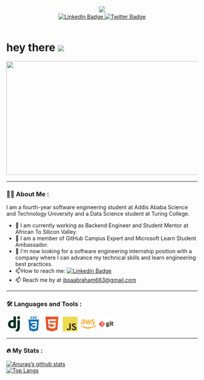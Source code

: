 

<div id="header" align="center">
  <img src="https://media.giphy.com/media/M9gbBd9nbDrOTu1Mqx/giphy.gif" width="100"/>
</div>

<div id="badges" align = "center" >
  <a href="https://www.linkedin.com/in/ibsa-abraham-38207a1b6/">
    <img src="https://img.shields.io/badge/LinkedIn-blue?style=for-the-badge&logo=linkedin&logoColor=white" alt="LinkedIn Badge"/>
  </a>
  <a href="https://twitter.com/AbrahamIbsa">
    <img src="https://img.shields.io/badge/Twitter-blue?style=for-the-badge&logo=twitter&logoColor=white" alt="Twitter Badge"/>
  </a>
</div>
<img src="https://komarev.com/ghpvc/?username=ibsa21&style=flat-square&color=blue" alt=""/>
<h1>
  hey there
  <img src="https://media.giphy.com/media/hvRJCLFzcasrR4ia7z/giphy.gif" width="30px"/>
</h1>

<div align="center">
  <img src="https://media.giphy.com/media/dWesBcTLavkZuG35MI/giphy.gif" width="600" height="300"/>
</div>

---

### :man_technologist: About Me :
I am a fourth-year software engineering student at Addis Ababa Science and Technology University and a Data Science student at Turing College. 
- 🌱 I am currently working as Backend Engineer and Student Mentor at African To Silicon Valley.
- 🌱 I am a member of GitHub Campus Expert and Microsoft Learn Student Ambassador. 
- 👀 I'm now looking for a software engineering internship position with a company where I can advance my technical skills and learn engineering best practices.
- :mailbox:How to reach me: [![Linkedin Badge](https://img.shields.io/badge/-kakbar-blue?style=flat&logo=Linkedin&logoColor=white)](https://www.linkedin.com/in/ibsa-abraham-38207a1b6/")
- 📫 Reach me by at ibsaabraham663@gmail.com

---

### :hammer_and_wrench: Languages and Tools :
<div>
  <img src = "https://github.com/devicons/devicon/blob/master/icons/django/django-plain.svg" title = "Django" alt = "Django" width = "40" height = "40" /> &nbsp;
  <img src="https://github.com/devicons/devicon/blob/master/icons/css3/css3-plain-wordmark.svg"  title="CSS3" alt="CSS" width="40" height="40"/>&nbsp;
  <img src="https://github.com/devicons/devicon/blob/master/icons/html5/html5-original.svg" title="HTML5" alt="HTML" width="40" height="40"/>&nbsp;
  <img src="https://github.com/devicons/devicon/blob/master/icons/javascript/javascript-original.svg" title="JavaScript" alt="JavaScript" width="40" height="40"/>&nbsp;
  <img src="https://github.com/devicons/devicon/blob/master/icons/amazonwebservices/amazonwebservices-plain-wordmark.svg" title="AWS" alt="AWS" width="40" height="40"/>&nbsp;
  <img src="https://github.com/devicons/devicon/blob/master/icons/git/git-original-wordmark.svg" title="Git" **alt="Git" width="40" height="40"/>
</div>
                                                                                                                                               
---

### :fire: My Stats :
[![Anurag’s github stats](https://github-readme-stats.vercel.app/api?username=ibsa21)](https://github.com/ibsa21) <br>
[![Top Langs](https://github-readme-stats.vercel.app/api/top-langs/?username=ibsa21&layout=compact&theme=vision-friendly-dark)](https://github.com/anuraghazra/github-readme-stats)
